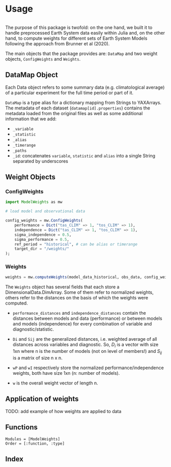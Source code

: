 # Usage

```@contents
```

The purpose of this package is twofold: on the one hand, we built it to handle preprocessed Earth System data easily
within Julia and, on the other hand, to compute weights for different sets of Earth System Models following the approach from Brunner et al (2020).

The main objects that the package provides are: `DataMap` and two weight 
objects, `ConfigWeights` and `Weights`.

## DataMap Object

Each Data object refers to some summary data (e.g. climatological average) 
of a particular experiment for the full time period or part of it.

`DataMap` is a type alias for a dictionary mapping from Strings to YAXArrays.
The metadata of each dataset (``datamap[id].properties``) contains the 
metadata loaded from the original files as well as some additional information 
that we add: 
- `_variable`
- `_statistic`
- `_alias`
- `_timerange`
- `_paths`
- `_id`: concatenates `variable`, `statistic` and `alias` into a single String 
separated by underscores


## Weight Objects

### ConfigWeights

````julia
import ModelWeights as mw

# load model and observational data

config_weights = mw.ConfigWeights(
    performance = Dict("tas_CLIM" => 1, "tos_CLIM" => 1),
    independence = Dict("tas_CLIM" => 1, "tos_CLIM" => 1),
    sigma_independence = 0.5,
    sigma_performance = 0.5,
    ref_period = "historical", # can be alias or timerange
    target_dir = "/weights/"
);
````

### Weights

````julia
weights = mw.computeWeights(model_data_historical, obs_data, config_weights);
````

The `Weights` object has several fields that each store a
DimensionalData.DimArray. Some of them refer to normalized weights, others refer 
to the distances on the basis of which the weights were computed.

- `performance_distances` and `independence_distances` contain the distances
between models and data (performance) or between models and models (independence) 
for every combination of variable and diagnostic/statistic.
- `Di` and `Sij` are the generalized distances, i.e. weighted average of all
distances across variables and diagnostic. So, $D_i$ is a vector with size 
1xn where n is the number of models (not on level of members!) and $S_{ij}$ is 
a matrix of size n x n. 

- `wP` and `wI` respectively store the normalized performance/independence weights, 
both have size 1xn (n: number of models).
- `w` is the overall weight vector of length n.


## Application of weights

TODO: add example of how weights are applied to data


## Functions

```@autodocs
Modules = [ModelWeights]
Order = [:function, :type]
```

## Index

```@index
```

